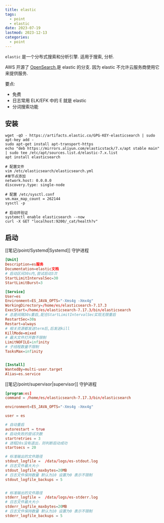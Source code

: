 ```yaml
---
title: elastic
tags:
  - point
  - elastic
date: 2023-07-19
lastmod: 2023-12-13
categories:
  - point
---
```


`elastic` 是一个分布式搜索和分析引擎. 适用于搜索, 分析.

AWS 开源了 [OpenSearch](https://github.com/opensearch-project/OpenSearch),是 elastic 的分支. 因为 elastic 不允许云服务商使用它来提供服务.

要点:

- 免费
- 日志常用 ELK/EFK 中的 E 就是 elastic
- 分词搜索功能

## 安装

```shell
wget -qO - https://artifacts.elastic.co/GPG-KEY-elasticsearch | sudo apt-key add -
sudo apt-get install apt-transport-https
echo "deb https://mirrors.aliyun.com/elasticstack/7.x/apt stable main" | sudo tee /etc/apt/sources.list.d/elastic-7.x.list
apt install elasticsearch

# 配置文件
vim /etc/elasticsearch/elasticsearch.yml
#单节点添加
network.host: 0.0.0.0
discovery.type: single-node

# 配置 /etc/sysctl.conf
vm.max_map_count = 262144
sysctl -p

# 启动并验证
systemctl enable elasticsearch --now
curl -X GET "localhost:9200/_cat/health?v"
```

## 启动

[[笔记/point/Systemd|Systemd]] 守护进程

```toml
[Unit]
Description=es服务
Documentation=elastic文档
# 启动区间30s内,尝试启动3次
StartLimitIntervalSec=30
StartLimitBurst=3

[Service]
User=es
Environment=ES_JAVA_OPTS="-Xms4g -Xmx4g"
WorkingDirectory=/home/es/elasticsearch-7.17.3
ExecStart=/home/es/elasticsearch-7.17.3/bin/elasticsearch
# 总是间隔30s重启,配合StartLimitIntervalSec实现无限重启
RestartSec=30s 
Restart=always
# 相关资源都发送term后,后发送kill
KillMode=mixed
# 最大文件打开数不限制
LimitNOFILE=infinity
# 子线程数量不限制
TasksMax=infinity


[Install]
WantedBy=multi-user.target
Alias=es.service
```

[[笔记/point/supervisor|supervisor]] 守护进程

```toml
[program:es]
command = /home/es/elasticsearch-7.17.3/bin/elasticsearch

environment=ES_JAVA_OPTS="-Xms4g -Xmx4g"

user = es

# 自动重启
autorestart = true
# 启动失败的尝试次数
startretries = 3
# 进程20s没有退出，则判断启动成功
startsecs = 20

# 标准输出的文件路径
stdout_logfile =  /data/logs/es-stdout.log
# 日志文件最大大小
stdout_logfile_maxbytes=20MB
# 日志文件保持数量 默认为10 设置为0 表示不限制
stdout_logfile_backups = 5


# 标准输出的文件路径
stderr_logfile =  /data/logs/es-stderr.log
# 日志文件最大大小
stderr_logfile_maxbytes=20MB
# 日志文件保持数量 默认为10 设置为0 表示不限制
stderr_logfile_backups = 5
```
